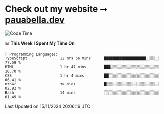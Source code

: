 # Check out my website ⭢ [pauabella.dev](https://pauabella.dev)

<!--START_SECTION:waka-->
![Code Time](http://img.shields.io/badge/Code%20Time-3%2C889%20hrs%2043%20mins-blue)

📊 **This Week I Spent My Time On** 

```text
💬 Programming Languages: 
TypeScript               12 hrs 56 mins      ███████████████████░░░░░░   77.59 % 
HTML                     1 hr 47 mins        ███░░░░░░░░░░░░░░░░░░░░░░   10.70 % 
CSS                      1 hr 4 mins         ██░░░░░░░░░░░░░░░░░░░░░░░   06.41 % 
Other                    29 mins             █░░░░░░░░░░░░░░░░░░░░░░░░   02.92 % 
Bash                     14 mins             ░░░░░░░░░░░░░░░░░░░░░░░░░   01.49 % 
```


 Last Updated on 15/11/2024 20:06:16 UTC
<!--END_SECTION:waka-->
